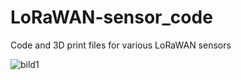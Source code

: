 # LoRaWAN-sensor_code
Code and 3D print files for various LoRaWAN sensors

![bild1](https://user-images.githubusercontent.com/57041076/97105931-c040c680-16be-11eb-8d85-130dbd81a9ac.jpg)
